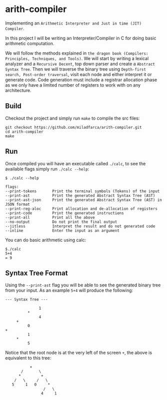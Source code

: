 # arith-compiler
Implementing an `Arithmetic Interpreter and Just in time (JIT) Compiler`.

In this project I will be writing an Interpreter/Compiler in C for doing basic
arithmetic computation.

We will follow the methods explained in `the dragon book (Compilers: Principles, Techniques, and Tools)`. 
We will start by writing a lexical analyzer and a `Recursive Decent`, top down parser and create a `Abstract Syntax Tree`.
Then we will traverse the binary tree using `Depth-first search, Post-order traversal`, visit each node and either interpret it or generate code. Code generation must include a registrar allocation phase as we only have a limited number of registers to work with on any architecture.

## Build
Checkout the project and simply run `make` to compile the src files:
```
git checkout https://github.com/miladfarca/arith-compiler.git
cd arith-compiler
make
```

## Run
Once compiled you will have an executable called `./calc`, to see the available flags simply run `./calc --help`:
```
$ ./calc --help

flags:
--print-tokens       Print the terminal symbols (Tokens) of the input
--print-ast          Print the generated Abstract Syntax Tree (AST)
--print-ast-json     Print the generated Abstract Syntax Tree (AST) in JSON format
--print-reg-aloc     Print allocation and de-allocation of registers
--print-code         Print the generated instructions
--print-all          Print all the above
--no-output          Do not print the final output
--jitless            Interpret the result and do not generated code
--inline             Enter the input as an argument
```
You can do basic arithmetic using calc:
```
$./calc 
5+4
= 9
```

## Syntax Tree Format
Using the `--print-ast` flag you will be able to see the generated binary tree from your input. As an example `5+4` will produce the following:
```
--- Syntax Tree ---

               1
          *
               4
     +
          0
+
          1
     *
          5
```

Notice that the root node is at the very left of the screen `+`, the above is equivalent to this tree:
```
           +
       /       \  
      *         +
    /   \     /   \
   5     1   0     * 
                 /   \
                4     1
```        
